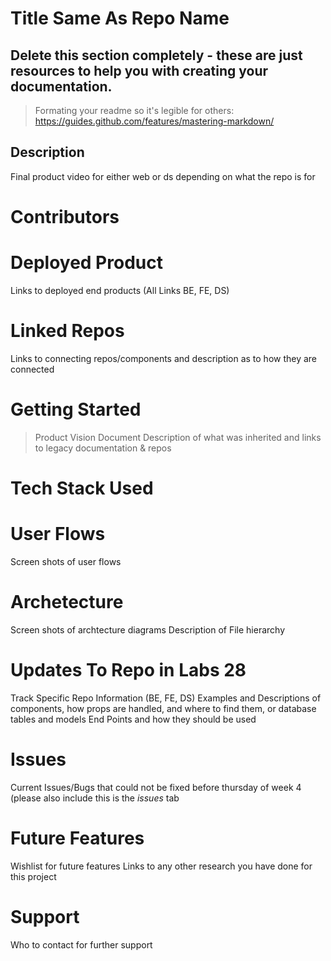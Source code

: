 # Title Same As Repo Name
## Delete this section completely - these are just resources to help you with creating your documentation.
>Formating your readme so it's legible for others: https://guides.github.com/features/mastering-markdown/
## Description
Final product video for either web or ds depending on what the repo is for
# Contributors
# Deployed Product 
Links to deployed end products (All Links BE, FE, DS)
# Linked Repos
Links to connecting repos/components and description as to how they are connected
# Getting Started
>Product Vision Document
Description of what was inherited and links to legacy documentation & repos
# Tech Stack Used
# User Flows
Screen shots of user flows
# Archetecture 
Screen shots of archtecture diagrams
Description of File hierarchy
# Updates To Repo in Labs 28
Track Specific Repo Information (BE, FE, DS)
Examples and Descriptions of components, how props are handled, and where to find them, or database tables and models
End Points and how they should be used
# Issues 
Current Issues/Bugs that could not be fixed before thursday of week 4 (please also include this is the *issues* tab
# Future Features
Wishlist for future features
Links to any other research you have done for this project
# Support
Who to contact for further support
